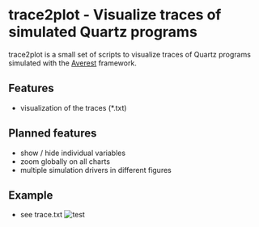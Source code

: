trace2plot - Visualize traces of simulated Quartz programs
=============================================================

trace2plot is a small set of scripts to visualize traces of Quartz programs simulated with the [Averest](http://www.averest.org/) framework.

Features
----------------
* visualization of the traces (*.txt)


Planned features
----------------
* show / hide individual variables
* zoom globally on all charts
* multiple simulation drivers in different figures


Example
----------------
* see trace.txt
![test](https://user-images.githubusercontent.com/92115516/185459423-6bcc11ba-d2df-4451-8933-ec2a11e82fe1.png)
